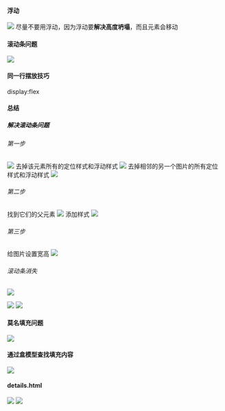#### 浮动
![](浮动问题.png)
尽量不要用浮动，因为浮动要**解决高度坍塌**，而且元素会移动
#### 滚动条问题
![](滚动条问题.png)
#### 同一行摆放技巧
display:flex


#### 总结
##### 解决滚动条问题
###### 第一步
![](滚动条问题罪魁祸首.png)
去掉该元素所有的定位样式和浮动样式
![](参考.png)
去掉相邻的另一个图片的所有定位样式和浮动样式
![](.p7%20img的样式参考.png)
###### 第二步
找到它们的父元素
![](罪父.png)
添加样式
![](罪父样式.png)
###### 第三步
给图片设置宽高
![](图片的宽高.png)
###### 滚动条消失
![](滚动条消失效果.png)


![](一行居中显示图片效果样式.png)
![](调间距样式.png)

#### 莫名填充问题
![](填充问题.png)
#### 通过盒模型查找填充内容
![](查找填充.png)

#### details.html
![](details滚动条.png)
![](按钮样式.png)